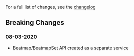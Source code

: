 
For a full list of changes, see the [changelog](https://github.com/deissh/rl/blob/master/CHANGELOG.md)

## Breaking Changes

### 08-03-2020
 * Beatmap/BeatmapSet API created as a separate service